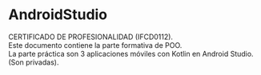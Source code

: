 # AndroidStudio

CERTIFICADO DE PROFESIONALIDAD (IFCD0112). <br>
Este documento contiene la parte formativa de POO. <br>
La parte práctica son 3 aplicaciones móviles con Kotlin en Android Studio. (Son privadas).
